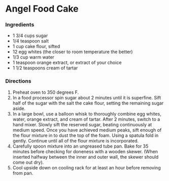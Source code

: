 # Angel Food Cake

### Ingredients
* 1 3/4 cups sugar
* 1/4 teaspoon salt
* 1 cup cake flour, sifted
* 12 egg whites (the closer to room temperature the better)
* 1/3 cup warm water
* 1 teaspoon orange extract, or extract of your choice
* 1 1/2 teaspoons cream of tartar
 
### Directions
1. Preheat oven to 350 degrees F.
2. In a food processor spin sugar about 2 minutes until it is superfine. Sift half of the sugar with the salt the cake flour, setting the remaining sugar aside.
3. In a large bowl, use a balloon whisk to thoroughly combine egg whites, water, orange extract, and cream of tartar. After 2 minutes, switch to a hand mixer. Slowly sift the reserved sugar, beating continuously at medium speed. Once you have achieved medium peaks, sift enough of the flour mixture in to dust the top of the foam. Using a spatula fold in gently. Continue until all of the flour mixture is incorporated.
4. Carefully spoon mixture into an ungreased tube pan. Bake for 35 minutes before checking for doneness with a wooden skewer. (When inserted halfway between the inner and outer wall, the skewer should come out dry).
5. Cool upside down on cooling rack for at least an hour before removing from pan.
